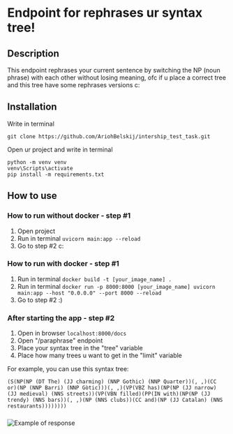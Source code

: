 # Endpoint for rephrases ur syntax tree!

## Description
This endpoint rephrases your current sentence by switching the NP (noun phrase) with each other without losing meaning,
ofc if u place a correct tree and this tree have some rephrases versions c:

## Installation
Write in terminal
```
git clone https://github.com/AriohBelskij/intership_test_task.git
```
Open ur project and write in terminal

``` 
python -m venv venv
venv\Scripts\activate
pip install -m requirements.txt
```

## How to use
### How to run without docker - step #1
1. Open project
2. Run in terminal `uvicorn main:app --reload`
3. Go to step #2 c:

### How to run with docker - step #1
1. Run in terminal `docker build -t [your_image_name] .`
2. Run in terminal `docker run -p 8000:8000 [your_image_name] uvicorn main:app --host "0.0.0.0" --port 8000 --reload`
3. Go to step #2 :)

### After starting the app - step #2
1. Open in browser `localhost:8000/docs`
2. Open "/paraphrase" endpoint
3. Place your syntax tree in the "tree" variable
4. Place how many trees u want to get in the "limit" variable

For example, you can use this syntax tree:

```
(S(NP(NP (DT The) (JJ charming) (NNP Gothic) (NNP Quarter))(, ,)(CC or)(NP (NNP Barri) (NNP Gòtic)))(, ,)(VP(VBZ has)(NP(NP (JJ narrow) (JJ medieval) (NNS streets))(VP(VBN filled)(PP(IN with)(NP(NP (JJ trendy) (NNS bars))(, ,)(NP (NNS clubs))(CC and)(NP (JJ Catalan) (NNS restaurants))))))))
```

### 
![Example of response](https://i.ibb.co/cg6yHHj/2023-04-30-04-14-27.png)

